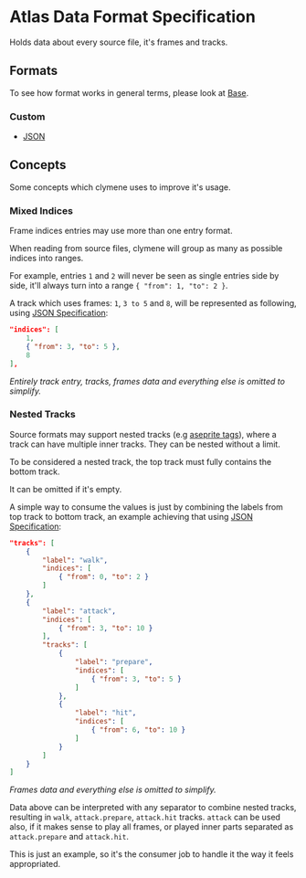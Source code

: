 # Atlas Data Format Specification

Holds data about every source file, it's frames and tracks.

## Formats

To see how format works in general terms, please look at [Base](./base-format.md).

### Custom
- [JSON](./json-format.md)

## Concepts

Some concepts which clymene uses to improve it's usage.

### Mixed Indices

Frame indices entries may use more than one entry format.

When reading from source files, clymene will group as many as possible indices into ranges.

For example, entries `1` and `2` will never be seen as single entries side by side, it'll always turn into a range `{ "from": 1, "to": 2 }`.

A track which uses frames: `1`, `3 to 5` and `8`, will be represented as following, using [JSON Specification](./json-format.md):

```json
"indices": [
    1,
    { "from": 3, "to": 5 },
    8
],
```
*Entirely track entry, tracks, frames data and everything else is omitted to simplify.*

### Nested Tracks

Source formats may support nested tracks (e.g [aseprite tags](https://www.aseprite.org/docs/tags/)), where a track can have multiple inner tracks. They can be nested without a limit.

To be considered a nested track, the top track must fully contains the bottom track.

It can be omitted if it's empty.

A simple way to consume the values is just by combining the labels from top track to bottom track, an example achieving that using [JSON Specification](./json-format.md):

```json
"tracks": [
    {
        "label": "walk",
        "indices": [
            { "from": 0, "to": 2 }
        ]
    },
    {
        "label": "attack",
        "indices": [
            { "from": 3, "to": 10 }
        ],
        "tracks": [
            {
                "label": "prepare",
                "indices": [
                    { "from": 3, "to": 5 }
                ]
            },
            {
                "label": "hit",
                "indices": [
                    { "from": 6, "to": 10 }
                ]
            }
        ]
    }
]
```
*Frames data and everything else is omitted to simplify.*

Data above can be interpreted with any separator to combine nested tracks, resulting in `walk`, `attack.prepare`, `attack.hit` tracks.
`attack` can be used also, if it makes sense to play all frames, or played inner parts separated as `attack.prepare` and `attack.hit`.

This is just an example, so it's the consumer job to handle it the way it feels appropriated.

